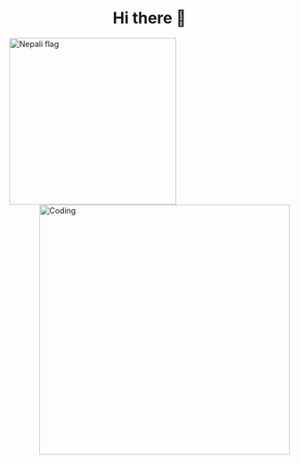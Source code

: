 <h1 align="center">Hi there 👋</h1>
<img align="left" alt="Nepali flag" width="300"  src="https://camo.githubusercontent.com/52d131fa4d01624f01e561438c1f048475fb2aad5fbd36ec89a74bae651bf5ad/68747470733a2f2f62657374616e696d6174696f6e732e636f6d2f6d656469612f666c6167732f313033393037343933326e6170616c2d666c61672d6769662e676966">
<img align="right" alt="Coding" width="450" src="https://media3.giphy.com/media/dWesBcTLavkZuG35MI/giphy.gif">


